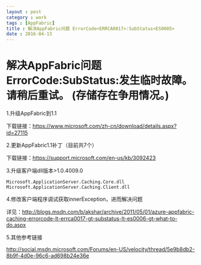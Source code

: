 ```yaml
---
layout : post
category : work
tags : [AppFabric]
title : 解决AppFabric问题 ErrorCode<ERRCA0017>:SubStatus<ES0005>
date : 2016-04-13
---
```


# 解决AppFabric问题 ErrorCode<ERRCA0017>:SubStatus<ES0005>:发生临时故障。请稍后重试。 (存储存在争用情况。)<a id="sec-3" name="sec-3"></a>

1.升级AppFabric到1.1

下载链接：<https://www.microsoft.com/zh-cn/download/details.aspx?id=27115>

2.更新AppFabric1.1补丁（目前共7个）

下载链接：<https://support.microsoft.com/en-us/kb/3092423>

3.升级客户端dll版本>1.0.4009.0

    Microsoft.ApplicationServer.Caching.Core.dll
    Microsoft.ApplicationServer.Caching.Client.dll

4.修改客户端程序调试获取innerException，进而解决问题

详见：<http://blogs.msdn.com/b/akshar/archive/2011/05/01/azure-appfabric-caching-errorcode-lt-errca0017-gt-substatus-lt-es0006-gt-what-to-do.aspx>

5.其他参考链接

<http://social.msdn.microsoft.com/Forums/en-US/velocity/thread/5e9b8db2-8b9f-4d0e-96c6-ad698b24e36e>
